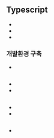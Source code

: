 ## Typescript
- 
- 
- 

### 개발환경 구축
- 

```bash

```

- 
-  

```bash

```

- 
- 

```bash

```

- 

```bash

```